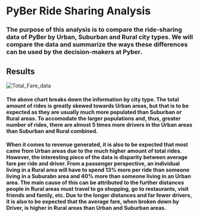 # PyBer Ride Sharing Analysis

### The purpose of this analysis is to compare the ride-sharing data of PyBer by Urban, Suburban and Rural city types. We will compare the data and summarize the ways these differences can be used by the decision-makers at Pyber.

## Results

![Total_Fare_data](https://user-images.githubusercontent.com/81929616/119242751-9fdeca80-bb2e-11eb-9f8e-80432bc7ed11.PNG)

#### The above chart breaks down the information by city type. The total amount of rides is greatly skewed towards Urban areas, but that is to be expected as they are usually much more populated than Suburban or Rural areas. To accomodate the larger populations and, thus, greater number of rides, there are almost 5 times more drivers in the Urban areas than Suburban and Rural combined.

#### When it comes to revenue generated, it is also to be expected that most came from Urban areas due to the much higher amount of total rides. However, the interesting piece of the data is disparity between average fare per ride and driver. From a passenger perspective, an individual living in a Rural area will have to spend 13% more per ride than someone living in a Suburabn area and 40% more than someone living in an Urban area. The main cause of this can be attributed to the further distances people in Rural areas must travel to go shopping, go to restaurants, visit friends and family, etc. Due to the longer distances and far fewer drivers, it is also to be expected that the average fare, when broken down by Driver, is higher in Rural areas than Urban and Suburban areas.
